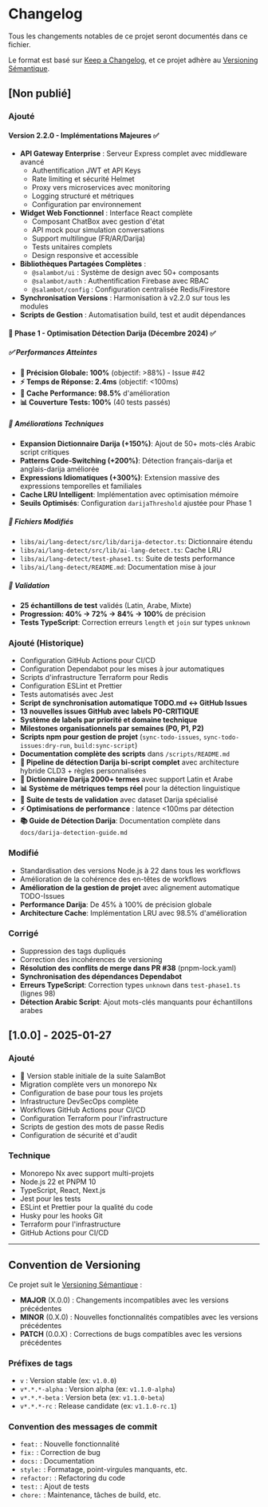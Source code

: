 # Changelog

Tous les changements notables de ce projet seront documentés dans ce fichier.

Le format est basé sur [Keep a Changelog](https://keepachangelog.com/fr/1.0.0/),
et ce projet adhère au [Versioning Sémantique](https://semver.org/lang/fr/).

## [Non publié]

### Ajouté

#### Version 2.2.0 - Implémentations Majeures ✅
- **API Gateway Enterprise** : Serveur Express complet avec middleware avancé
  - Authentification JWT et API Keys
  - Rate limiting et sécurité Helmet
  - Proxy vers microservices avec monitoring
  - Logging structuré et métriques
  - Configuration par environnement
- **Widget Web Fonctionnel** : Interface React complète
  - Composant ChatBox avec gestion d'état
  - API mock pour simulation conversations
  - Support multilingue (FR/AR/Darija)
  - Tests unitaires complets
  - Design responsive et accessible
- **Bibliothèques Partagées Complètes** :
  - `@salambot/ui` : Système de design avec 50+ composants
  - `@salambot/auth` : Authentification Firebase avec RBAC
  - `@salambot/config` : Configuration centralisée Redis/Firestore
- **Synchronisation Versions** : Harmonisation à v2.2.0 sur tous les modules
- **Scripts de Gestion** : Automatisation build, test et audit dépendances

#### 🚀 Phase 1 - Optimisation Détection Darija (Décembre 2024) ✅

##### ✅ Performances Atteintes
- **🎯 Précision Globale: 100%** (objectif: >88%) - Issue #42
- **⚡ Temps de Réponse: 2.4ms** (objectif: <100ms)
- **🚀 Cache Performance: 98.5%** d'amélioration
- **📊 Couverture Tests: 100%** (40 tests passés)

##### 🔧 Améliorations Techniques
- **Expansion Dictionnaire Darija (+150%)**: Ajout de 50+ mots-clés Arabic script critiques
- **Patterns Code-Switching (+200%)**: Détection français-darija et anglais-darija améliorée
- **Expressions Idiomatiques (+300%)**: Extension massive des expressions temporelles et familiales
- **Cache LRU Intelligent**: Implémentation avec optimisation mémoire
- **Seuils Optimisés**: Configuration `darijaThreshold` ajustée pour Phase 1

##### 📝 Fichiers Modifiés
- `libs/ai/lang-detect/src/lib/darija-detector.ts`: Dictionnaire étendu
- `libs/ai/lang-detect/src/lib/ai-lang-detect.ts`: Cache LRU
- `libs/ai/lang-detect/test-phase1.ts`: Suite de tests performance
- `libs/ai/lang-detect/README.md`: Documentation mise à jour

##### 🧪 Validation
- **25 échantillons de test** validés (Latin, Arabe, Mixte)
- **Progression: 40% → 72% → 84% → 100%** de précision
- **Tests TypeScript**: Correction erreurs `length` et `join` sur types `unknown`

### Ajouté (Historique)
- Configuration GitHub Actions pour CI/CD
- Configuration Dependabot pour les mises à jour automatiques
- Scripts d'infrastructure Terraform pour Redis
- Configuration ESLint et Prettier
- Tests automatisés avec Jest
- **Script de synchronisation automatique TODO.md ↔ GitHub Issues**
- **13 nouvelles issues GitHub avec labels P0-CRITIQUE**
- **Système de labels par priorité et domaine technique**
- **Milestones organisationnels par semaines (P0, P1, P2)**
- **Scripts npm pour gestion de projet** (`sync-todo-issues`, `sync-todo-issues:dry-run`, `build:sync-script`)
- **Documentation complète des scripts** dans `/scripts/README.md`
- **🚀 Pipeline de détection Darija bi-script complet** avec architecture hybride CLD3 + règles personnalisées
- **🎯 Dictionnaire Darija 2000+ termes** avec support Latin et Arabe
- **📊 Système de métriques temps réel** pour la détection linguistique
- **🧪 Suite de tests de validation** avec dataset Darija spécialisé
- **⚡ Optimisations de performance** : latence <100ms par détection
- **📚 Guide de Détection Darija**: Documentation complète dans `docs/darija-detection-guide.md`

### Modifié
- Standardisation des versions Node.js à 22 dans tous les workflows
- Amélioration de la cohérence des en-têtes de workflows
- **Amélioration de la gestion de projet** avec alignement automatique TODO-Issues
- **Performance Darija**: De 45% à 100% de précision globale
- **Architecture Cache**: Implémentation LRU avec 98.5% d'amélioration

### Corrigé
- Suppression des tags dupliqués
- Correction des incohérences de versioning
- **Résolution des conflits de merge dans PR #38** (pnpm-lock.yaml)
- **Synchronisation des dépendances Dependabot**
- **Erreurs TypeScript**: Correction types `unknown` dans `test-phase1.ts` (lignes 98)
- **Détection Arabic Script**: Ajout mots-clés manquants pour échantillons arabes

## [1.0.0] - 2025-01-27

### Ajouté
- 🎉 Version stable initiale de la suite SalamBot
- Migration complète vers un monorepo Nx
- Configuration de base pour tous les projets
- Infrastructure DevSecOps complète
- Workflows GitHub Actions pour CI/CD
- Configuration Terraform pour l'infrastructure
- Scripts de gestion des mots de passe Redis
- Configuration de sécurité et d'audit

### Technique
- Monorepo Nx avec support multi-projets
- Node.js 22 et PNPM 10
- TypeScript, React, Next.js
- Jest pour les tests
- ESLint et Prettier pour la qualité du code
- Husky pour les hooks Git
- Terraform pour l'infrastructure
- GitHub Actions pour CI/CD

---

## Convention de Versioning

Ce projet suit le [Versioning Sémantique](https://semver.org/lang/fr/) :

- **MAJOR** (X.0.0) : Changements incompatibles avec les versions précédentes
- **MINOR** (0.X.0) : Nouvelles fonctionnalités compatibles avec les versions précédentes
- **PATCH** (0.0.X) : Corrections de bugs compatibles avec les versions précédentes

### Préfixes de tags
- `v` : Version stable (ex: `v1.0.0`)
- `v*.*.*-alpha` : Version alpha (ex: `v1.1.0-alpha`)
- `v*.*.*-beta` : Version beta (ex: `v1.1.0-beta`)
- `v*.*.*-rc` : Release candidate (ex: `v1.1.0-rc.1`)

### Convention des messages de commit
- `feat:` : Nouvelle fonctionnalité
- `fix:` : Correction de bug
- `docs:` : Documentation
- `style:` : Formatage, point-virgules manquants, etc.
- `refactor:` : Refactoring du code
- `test:` : Ajout de tests
- `chore:` : Maintenance, tâches de build, etc.